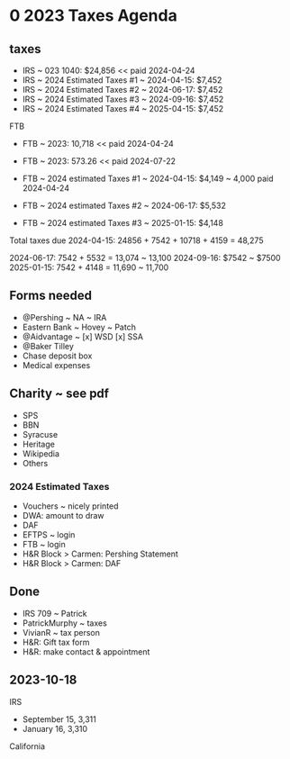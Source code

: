 # 0 2023 Taxes Agenda

## taxes

* IRS ~ 023 1040: $24,856 << paid 2024-04-24
* IRS ~ 2024 Estimated Taxes #1 ~ 2024-04-15: $7,452
* IRS ~ 2024 Estimated Taxes #2 ~ 2024-06-17: $7,452
* IRS ~ 2024 Estimated Taxes #3 ~ 2024-09-16: $7,452
* IRS ~ 2024 Estimated Taxes #4 ~ 2025-04-15: $7,452

FTB

* FTB ~ 2023: 10,718 << paid 2024-04-24
* FTB ~ 2023: 573.26 << paid 2024-07-22

* FTB ~ 2024 estimated Taxes #1 ~ 2024-04-15: $4,149 ~ 4,000 paid 2024-04-24
* FTB ~ 2024 estimated Taxes #2 ~ 2024-06-17: $5,532
* FTB ~ 2024 estimated Taxes #3 ~ 2025-01-15: $4,148

Total taxes due 2024-04-15: 24856 + 7542 + 10718 + 4159 = 48,275

2024-06-17: 7542 + 5532 = 13,074 ~ 13,100
2024-09-16: $7542 ~ $7500
2025-01-15: 7542 + 4148 = 11,690 ~ 11,700


## Forms needed

* @Pershing ~ NA ~ IRA
* Eastern Bank ~ Hovey ~ Patch
* @Aidvantage ~ \[x\] WSD \[x\] SSA
* @Baker Tilley
* Chase deposit box
* Medical expenses

## Charity ~ see pdf

* SPS
* BBN
* Syracuse
* Heritage
* Wikipedia
* Others


### 2024 Estimated Taxes

* Vouchers ~ nicely printed
* DWA: amount to draw
* DAF
* EFTPS ~ login
* FTB ~ login
* H&R Block > Carmen: Pershing Statement
* H&R Block > Carmen: DAF


## Done

* IRS 709 ~ Patrick
* PatrickMurphy ~ taxes
* VivianR ~ tax person
* H&R: Gift tax form
* H&R: make contact & appointment

## 2023-10-18

IRS

* September 15, 3,311
* January 16, 3,310

California
